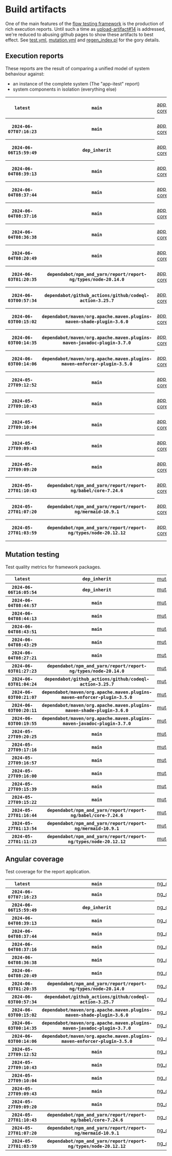 # Build artifacts

One of the main features of the [flow testing framework](https://github.com/Mastercard/flow) is the production of rich execution reports.
Until such a time as [upload-artifact#14](https://github.com/actions/upload-artifact/issues/14) is addressed, we're reduced to abusing github pages to show these artifacts to best effect.
See [test.yml](https://github.com/Mastercard/flow/blob/main/.github/workflows/test.yml), [mutation.yml](https://github.com/Mastercard/flow/blob/main/.github/workflows/mutation.yml) and [regen_index.pl](https://github.com/Mastercard/flow/blob/pages/regen_index.pl) for the gory details.

## Execution reports

These reports are the result of comparing a unified model of system behaviour against:
 * an instance of the complete system (The "app-itest" report)
 * system components in isolation (everything else)

<!-- start:execution -->
<table>
	<tbody>
		<tr> <th><code>latest</code></th>
			 <th><code>main</code></th>
			<td><a href="execution/latest/app-core/target/mctf/latest/index.html">app-core</a></td>
			<td><a href="execution/latest/app-histogram/target/mctf/latest/index.html">app-histogram</a></td>
			<td><a href="execution/latest/app-itest/target/mctf/latest/index.html">app-itest</a></td>
			<td><a href="execution/latest/app-queue/target/mctf/latest/index.html">app-queue</a></td>
			<td><a href="execution/latest/app-store/target/mctf/latest/index.html">app-store</a></td>
			<td><a href="execution/latest/app-ui/target/mctf/latest/index.html">app-ui</a></td>
			<td><a href="execution/latest/app-web-ui/target/mctf/latest/index.html">app-web-ui</a></td>
		</tr>
		<tr> <th><code>2024-06-07T07:16:23</code></th>
			 <th><code>main</code></th>
			<td><a href="execution/1717744583/app-core/target/mctf/latest/index.html">app-core</a></td>
			<td><a href="execution/1717744583/app-histogram/target/mctf/latest/index.html">app-histogram</a></td>
			<td><a href="execution/1717744583/app-itest/target/mctf/latest/index.html">app-itest</a></td>
			<td><a href="execution/1717744583/app-queue/target/mctf/latest/index.html">app-queue</a></td>
			<td><a href="execution/1717744583/app-store/target/mctf/latest/index.html">app-store</a></td>
			<td><a href="execution/1717744583/app-ui/target/mctf/latest/index.html">app-ui</a></td>
			<td><a href="execution/1717744583/app-web-ui/target/mctf/latest/index.html">app-web-ui</a></td>
		</tr>
		<tr> <th><code>2024-06-06T15:59:49</code></th>
			 <th><code>dep_inherit</code></th>
			<td><a href="execution/1717689589/app-core/target/mctf/latest/index.html">app-core</a></td>
			<td><a href="execution/1717689589/app-histogram/target/mctf/latest/index.html">app-histogram</a></td>
			<td><a href="execution/1717689589/app-itest/target/mctf/latest/index.html">app-itest</a></td>
			<td><a href="execution/1717689589/app-queue/target/mctf/latest/index.html">app-queue</a></td>
			<td><a href="execution/1717689589/app-store/target/mctf/latest/index.html">app-store</a></td>
			<td><a href="execution/1717689589/app-ui/target/mctf/latest/index.html">app-ui</a></td>
			<td><a href="execution/1717689589/app-web-ui/target/mctf/latest/index.html">app-web-ui</a></td>
		</tr>
		<tr> <th><code>2024-06-04T08:39:13</code></th>
			 <th><code>main</code></th>
			<td><a href="execution/1717490353/app-core/target/mctf/latest/index.html">app-core</a></td>
			<td><a href="execution/1717490353/app-histogram/target/mctf/latest/index.html">app-histogram</a></td>
			<td><a href="execution/1717490353/app-itest/target/mctf/latest/index.html">app-itest</a></td>
			<td><a href="execution/1717490353/app-queue/target/mctf/latest/index.html">app-queue</a></td>
			<td><a href="execution/1717490353/app-store/target/mctf/latest/index.html">app-store</a></td>
			<td><a href="execution/1717490353/app-ui/target/mctf/latest/index.html">app-ui</a></td>
			<td><a href="execution/1717490353/app-web-ui/target/mctf/latest/index.html">app-web-ui</a></td>
		</tr>
		<tr> <th><code>2024-06-04T08:37:44</code></th>
			 <th><code>main</code></th>
			<td><a href="execution/1717490264/app-core/target/mctf/latest/index.html">app-core</a></td>
			<td><a href="execution/1717490264/app-histogram/target/mctf/latest/index.html">app-histogram</a></td>
			<td><a href="execution/1717490264/app-itest/target/mctf/latest/index.html">app-itest</a></td>
			<td><a href="execution/1717490264/app-queue/target/mctf/latest/index.html">app-queue</a></td>
			<td><a href="execution/1717490264/app-store/target/mctf/latest/index.html">app-store</a></td>
			<td><a href="execution/1717490264/app-ui/target/mctf/latest/index.html">app-ui</a></td>
			<td><a href="execution/1717490264/app-web-ui/target/mctf/latest/index.html">app-web-ui</a></td>
		</tr>
		<tr> <th><code>2024-06-04T08:37:16</code></th>
			 <th><code>main</code></th>
			<td><a href="execution/1717490236/app-core/target/mctf/latest/index.html">app-core</a></td>
			<td><a href="execution/1717490236/app-histogram/target/mctf/latest/index.html">app-histogram</a></td>
			<td><a href="execution/1717490236/app-itest/target/mctf/latest/index.html">app-itest</a></td>
			<td><a href="execution/1717490236/app-queue/target/mctf/latest/index.html">app-queue</a></td>
			<td><a href="execution/1717490236/app-store/target/mctf/latest/index.html">app-store</a></td>
			<td><a href="execution/1717490236/app-ui/target/mctf/latest/index.html">app-ui</a></td>
			<td><a href="execution/1717490236/app-web-ui/target/mctf/latest/index.html">app-web-ui</a></td>
		</tr>
		<tr> <th><code>2024-06-04T08:36:38</code></th>
			 <th><code>main</code></th>
			<td><a href="execution/1717490198/app-core/target/mctf/latest/index.html">app-core</a></td>
			<td><a href="execution/1717490198/app-histogram/target/mctf/latest/index.html">app-histogram</a></td>
			<td><a href="execution/1717490198/app-itest/target/mctf/latest/index.html">app-itest</a></td>
			<td><a href="execution/1717490198/app-queue/target/mctf/latest/index.html">app-queue</a></td>
			<td><a href="execution/1717490198/app-store/target/mctf/latest/index.html">app-store</a></td>
			<td><a href="execution/1717490198/app-ui/target/mctf/latest/index.html">app-ui</a></td>
			<td><a href="execution/1717490198/app-web-ui/target/mctf/latest/index.html">app-web-ui</a></td>
		</tr>
		<tr> <th><code>2024-06-04T08:20:49</code></th>
			 <th><code>main</code></th>
			<td><a href="execution/1717489249/app-core/target/mctf/latest/index.html">app-core</a></td>
			<td><a href="execution/1717489249/app-histogram/target/mctf/latest/index.html">app-histogram</a></td>
			<td><a href="execution/1717489249/app-itest/target/mctf/latest/index.html">app-itest</a></td>
			<td><a href="execution/1717489249/app-queue/target/mctf/latest/index.html">app-queue</a></td>
			<td><a href="execution/1717489249/app-store/target/mctf/latest/index.html">app-store</a></td>
			<td><a href="execution/1717489249/app-ui/target/mctf/latest/index.html">app-ui</a></td>
			<td><a href="execution/1717489249/app-web-ui/target/mctf/latest/index.html">app-web-ui</a></td>
		</tr>
		<tr> <th><code>2024-06-03T01:20:35</code></th>
			 <th><code>dependabot/npm_and_yarn/report/report-ng/types/node-20.14.0</code></th>
			<td><a href="execution/1717377635/app-core/target/mctf/latest/index.html">app-core</a></td>
			<td><a href="execution/1717377635/app-histogram/target/mctf/latest/index.html">app-histogram</a></td>
			<td><a href="execution/1717377635/app-itest/target/mctf/latest/index.html">app-itest</a></td>
			<td><a href="execution/1717377635/app-queue/target/mctf/latest/index.html">app-queue</a></td>
			<td><a href="execution/1717377635/app-store/target/mctf/latest/index.html">app-store</a></td>
			<td><a href="execution/1717377635/app-ui/target/mctf/latest/index.html">app-ui</a></td>
			<td><a href="execution/1717377635/app-web-ui/target/mctf/latest/index.html">app-web-ui</a></td>
		</tr>
		<tr> <th><code>2024-06-03T00:57:34</code></th>
			 <th><code>dependabot/github_actions/github/codeql-action-3.25.7</code></th>
			<td><a href="execution/1717376254/app-core/target/mctf/latest/index.html">app-core</a></td>
			<td><a href="execution/1717376254/app-histogram/target/mctf/latest/index.html">app-histogram</a></td>
			<td><a href="execution/1717376254/app-itest/target/mctf/latest/index.html">app-itest</a></td>
			<td><a href="execution/1717376254/app-queue/target/mctf/latest/index.html">app-queue</a></td>
			<td><a href="execution/1717376254/app-store/target/mctf/latest/index.html">app-store</a></td>
			<td><a href="execution/1717376254/app-ui/target/mctf/latest/index.html">app-ui</a></td>
			<td><a href="execution/1717376254/app-web-ui/target/mctf/latest/index.html">app-web-ui</a></td>
		</tr>
		<tr> <th><code>2024-06-03T00:15:02</code></th>
			 <th><code>dependabot/maven/org.apache.maven.plugins-maven-shade-plugin-3.6.0</code></th>
			<td><a href="execution/1717373702/app-core/target/mctf/latest/index.html">app-core</a></td>
			<td><a href="execution/1717373702/app-histogram/target/mctf/latest/index.html">app-histogram</a></td>
			<td><a href="execution/1717373702/app-itest/target/mctf/latest/index.html">app-itest</a></td>
			<td><a href="execution/1717373702/app-queue/target/mctf/latest/index.html">app-queue</a></td>
			<td><a href="execution/1717373702/app-store/target/mctf/latest/index.html">app-store</a></td>
			<td><a href="execution/1717373702/app-ui/target/mctf/latest/index.html">app-ui</a></td>
			<td><a href="execution/1717373702/app-web-ui/target/mctf/latest/index.html">app-web-ui</a></td>
		</tr>
		<tr> <th><code>2024-06-03T00:14:35</code></th>
			 <th><code>dependabot/maven/org.apache.maven.plugins-maven-javadoc-plugin-3.7.0</code></th>
			<td><a href="execution/1717373675/app-core/target/mctf/latest/index.html">app-core</a></td>
			<td><a href="execution/1717373675/app-histogram/target/mctf/latest/index.html">app-histogram</a></td>
			<td><a href="execution/1717373675/app-itest/target/mctf/latest/index.html">app-itest</a></td>
			<td><a href="execution/1717373675/app-queue/target/mctf/latest/index.html">app-queue</a></td>
			<td><a href="execution/1717373675/app-store/target/mctf/latest/index.html">app-store</a></td>
			<td><a href="execution/1717373675/app-ui/target/mctf/latest/index.html">app-ui</a></td>
			<td><a href="execution/1717373675/app-web-ui/target/mctf/latest/index.html">app-web-ui</a></td>
		</tr>
		<tr> <th><code>2024-06-03T00:14:06</code></th>
			 <th><code>dependabot/maven/org.apache.maven.plugins-maven-enforcer-plugin-3.5.0</code></th>
			<td><a href="execution/1717373646/app-core/target/mctf/latest/index.html">app-core</a></td>
			<td><a href="execution/1717373646/app-histogram/target/mctf/latest/index.html">app-histogram</a></td>
			<td><a href="execution/1717373646/app-itest/target/mctf/latest/index.html">app-itest</a></td>
			<td><a href="execution/1717373646/app-queue/target/mctf/latest/index.html">app-queue</a></td>
			<td><a href="execution/1717373646/app-store/target/mctf/latest/index.html">app-store</a></td>
			<td><a href="execution/1717373646/app-ui/target/mctf/latest/index.html">app-ui</a></td>
			<td><a href="execution/1717373646/app-web-ui/target/mctf/latest/index.html">app-web-ui</a></td>
		</tr>
		<tr> <th><code>2024-05-27T09:12:52</code></th>
			 <th><code>main</code></th>
			<td><a href="execution/1716801172/app-core/target/mctf/latest/index.html">app-core</a></td>
			<td><a href="execution/1716801172/app-histogram/target/mctf/latest/index.html">app-histogram</a></td>
			<td><a href="execution/1716801172/app-itest/target/mctf/latest/index.html">app-itest</a></td>
			<td><a href="execution/1716801172/app-queue/target/mctf/latest/index.html">app-queue</a></td>
			<td><a href="execution/1716801172/app-store/target/mctf/latest/index.html">app-store</a></td>
			<td><a href="execution/1716801172/app-ui/target/mctf/latest/index.html">app-ui</a></td>
			<td><a href="execution/1716801172/app-web-ui/target/mctf/latest/index.html">app-web-ui</a></td>
		</tr>
		<tr> <th><code>2024-05-27T09:10:43</code></th>
			 <th><code>main</code></th>
			<td><a href="execution/1716801043/app-core/target/mctf/latest/index.html">app-core</a></td>
			<td><a href="execution/1716801043/app-histogram/target/mctf/latest/index.html">app-histogram</a></td>
			<td><a href="execution/1716801043/app-itest/target/mctf/latest/index.html">app-itest</a></td>
			<td><a href="execution/1716801043/app-queue/target/mctf/latest/index.html">app-queue</a></td>
			<td><a href="execution/1716801043/app-store/target/mctf/latest/index.html">app-store</a></td>
			<td><a href="execution/1716801043/app-ui/target/mctf/latest/index.html">app-ui</a></td>
			<td><a href="execution/1716801043/app-web-ui/target/mctf/latest/index.html">app-web-ui</a></td>
		</tr>
		<tr> <th><code>2024-05-27T09:10:04</code></th>
			 <th><code>main</code></th>
			<td><a href="execution/1716801004/app-core/target/mctf/latest/index.html">app-core</a></td>
			<td><a href="execution/1716801004/app-histogram/target/mctf/latest/index.html">app-histogram</a></td>
			<td><a href="execution/1716801004/app-itest/target/mctf/latest/index.html">app-itest</a></td>
			<td><a href="execution/1716801004/app-queue/target/mctf/latest/index.html">app-queue</a></td>
			<td><a href="execution/1716801004/app-store/target/mctf/latest/index.html">app-store</a></td>
			<td><a href="execution/1716801004/app-ui/target/mctf/latest/index.html">app-ui</a></td>
			<td><a href="execution/1716801004/app-web-ui/target/mctf/latest/index.html">app-web-ui</a></td>
		</tr>
		<tr> <th><code>2024-05-27T09:09:43</code></th>
			 <th><code>main</code></th>
			<td><a href="execution/1716800983/app-core/target/mctf/latest/index.html">app-core</a></td>
			<td><a href="execution/1716800983/app-histogram/target/mctf/latest/index.html">app-histogram</a></td>
			<td><a href="execution/1716800983/app-itest/target/mctf/latest/index.html">app-itest</a></td>
			<td><a href="execution/1716800983/app-queue/target/mctf/latest/index.html">app-queue</a></td>
			<td><a href="execution/1716800983/app-store/target/mctf/latest/index.html">app-store</a></td>
			<td><a href="execution/1716800983/app-ui/target/mctf/latest/index.html">app-ui</a></td>
			<td><a href="execution/1716800983/app-web-ui/target/mctf/latest/index.html">app-web-ui</a></td>
		</tr>
		<tr> <th><code>2024-05-27T09:09:20</code></th>
			 <th><code>main</code></th>
			<td><a href="execution/1716800960/app-core/target/mctf/latest/index.html">app-core</a></td>
			<td><a href="execution/1716800960/app-histogram/target/mctf/latest/index.html">app-histogram</a></td>
			<td><a href="execution/1716800960/app-itest/target/mctf/latest/index.html">app-itest</a></td>
			<td><a href="execution/1716800960/app-queue/target/mctf/latest/index.html">app-queue</a></td>
			<td><a href="execution/1716800960/app-store/target/mctf/latest/index.html">app-store</a></td>
			<td><a href="execution/1716800960/app-ui/target/mctf/latest/index.html">app-ui</a></td>
			<td><a href="execution/1716800960/app-web-ui/target/mctf/latest/index.html">app-web-ui</a></td>
		</tr>
		<tr> <th><code>2024-05-27T01:10:43</code></th>
			 <th><code>dependabot/npm_and_yarn/report/report-ng/babel/core-7.24.6</code></th>
			<td><a href="execution/1716772243/app-core/target/mctf/latest/index.html">app-core</a></td>
			<td><a href="execution/1716772243/app-histogram/target/mctf/latest/index.html">app-histogram</a></td>
			<td><a href="execution/1716772243/app-itest/target/mctf/latest/index.html">app-itest</a></td>
			<td><a href="execution/1716772243/app-queue/target/mctf/latest/index.html">app-queue</a></td>
			<td><a href="execution/1716772243/app-store/target/mctf/latest/index.html">app-store</a></td>
			<td><a href="execution/1716772243/app-ui/target/mctf/latest/index.html">app-ui</a></td>
			<td><a href="execution/1716772243/app-web-ui/target/mctf/latest/index.html">app-web-ui</a></td>
		</tr>
		<tr> <th><code>2024-05-27T01:07:20</code></th>
			 <th><code>dependabot/npm_and_yarn/report/report-ng/mermaid-10.9.1</code></th>
			<td><a href="execution/1716772040/app-core/target/mctf/latest/index.html">app-core</a></td>
			<td><a href="execution/1716772040/app-histogram/target/mctf/latest/index.html">app-histogram</a></td>
			<td><a href="execution/1716772040/app-itest/target/mctf/latest/index.html">app-itest</a></td>
			<td><a href="execution/1716772040/app-queue/target/mctf/latest/index.html">app-queue</a></td>
			<td><a href="execution/1716772040/app-store/target/mctf/latest/index.html">app-store</a></td>
			<td><a href="execution/1716772040/app-ui/target/mctf/latest/index.html">app-ui</a></td>
			<td><a href="execution/1716772040/app-web-ui/target/mctf/latest/index.html">app-web-ui</a></td>
		</tr>
		<tr> <th><code>2024-05-27T01:03:59</code></th>
			 <th><code>dependabot/npm_and_yarn/report/report-ng/types/node-20.12.12</code></th>
			<td><a href="execution/1716771839/app-core/target/mctf/latest/index.html">app-core</a></td>
			<td><a href="execution/1716771839/app-histogram/target/mctf/latest/index.html">app-histogram</a></td>
			<td><a href="execution/1716771839/app-itest/target/mctf/latest/index.html">app-itest</a></td>
			<td><a href="execution/1716771839/app-queue/target/mctf/latest/index.html">app-queue</a></td>
			<td><a href="execution/1716771839/app-store/target/mctf/latest/index.html">app-store</a></td>
			<td><a href="execution/1716771839/app-ui/target/mctf/latest/index.html">app-ui</a></td>
			<td><a href="execution/1716771839/app-web-ui/target/mctf/latest/index.html">app-web-ui</a></td>
		</tr>
	</tbody>
</table>
<!-- end:execution -->

## Mutation testing

Test quality metrics for framework packages.

<!-- start:mutation -->
<table>
	<tbody>
		<tr> <th><code>latest</code></th>
			 <th><code>dep_inherit</code></th>
			<td><a href="mutation/latest/mutation_report/index.html">mutation</a></td>
		</tr>
		<tr> <th><code>2024-06-06T16:05:54</code></th>
			 <th><code>dep_inherit</code></th>
			<td><a href="mutation/1717689954/mutation_report/index.html">mutation</a></td>
		</tr>
		<tr> <th><code>2024-06-04T08:44:57</code></th>
			 <th><code>main</code></th>
			<td><a href="mutation/1717490697/mutation_report/index.html">mutation</a></td>
		</tr>
		<tr> <th><code>2024-06-04T08:44:13</code></th>
			 <th><code>main</code></th>
			<td><a href="mutation/1717490653/mutation_report/index.html">mutation</a></td>
		</tr>
		<tr> <th><code>2024-06-04T08:43:51</code></th>
			 <th><code>main</code></th>
			<td><a href="mutation/1717490631/mutation_report/index.html">mutation</a></td>
		</tr>
		<tr> <th><code>2024-06-04T08:43:29</code></th>
			 <th><code>main</code></th>
			<td><a href="mutation/1717490609/mutation_report/index.html">mutation</a></td>
		</tr>
		<tr> <th><code>2024-06-04T08:27:21</code></th>
			 <th><code>main</code></th>
			<td><a href="mutation/1717489641/mutation_report/index.html">mutation</a></td>
		</tr>
		<tr> <th><code>2024-06-03T01:27:23</code></th>
			 <th><code>dependabot/npm_and_yarn/report/report-ng/types/node-20.14.0</code></th>
			<td><a href="mutation/1717378043/mutation_report/index.html">mutation</a></td>
		</tr>
		<tr> <th><code>2024-06-03T01:04:24</code></th>
			 <th><code>dependabot/github_actions/github/codeql-action-3.25.7</code></th>
			<td><a href="mutation/1717376664/mutation_report/index.html">mutation</a></td>
		</tr>
		<tr> <th><code>2024-06-03T00:21:07</code></th>
			 <th><code>dependabot/maven/org.apache.maven.plugins-maven-enforcer-plugin-3.5.0</code></th>
			<td><a href="mutation/1717374067/mutation_report/index.html">mutation</a></td>
		</tr>
		<tr> <th><code>2024-06-03T00:20:11</code></th>
			 <th><code>dependabot/maven/org.apache.maven.plugins-maven-shade-plugin-3.6.0</code></th>
			<td><a href="mutation/1717374011/mutation_report/index.html">mutation</a></td>
		</tr>
		<tr> <th><code>2024-06-03T00:19:55</code></th>
			 <th><code>dependabot/maven/org.apache.maven.plugins-maven-javadoc-plugin-3.7.0</code></th>
			<td><a href="mutation/1717373995/mutation_report/index.html">mutation</a></td>
		</tr>
		<tr> <th><code>2024-05-27T09:20:25</code></th>
			 <th><code>main</code></th>
			<td><a href="mutation/1716801625/mutation_report/index.html">mutation</a></td>
		</tr>
		<tr> <th><code>2024-05-27T09:17:16</code></th>
			 <th><code>main</code></th>
			<td><a href="mutation/1716801436/mutation_report/index.html">mutation</a></td>
		</tr>
		<tr> <th><code>2024-05-27T09:16:57</code></th>
			 <th><code>main</code></th>
			<td><a href="mutation/1716801417/mutation_report/index.html">mutation</a></td>
		</tr>
		<tr> <th><code>2024-05-27T09:16:00</code></th>
			 <th><code>main</code></th>
			<td><a href="mutation/1716801360/mutation_report/index.html">mutation</a></td>
		</tr>
		<tr> <th><code>2024-05-27T09:15:39</code></th>
			 <th><code>main</code></th>
			<td><a href="mutation/1716801339/mutation_report/index.html">mutation</a></td>
		</tr>
		<tr> <th><code>2024-05-27T09:15:22</code></th>
			 <th><code>main</code></th>
			<td><a href="mutation/1716801322/mutation_report/index.html">mutation</a></td>
		</tr>
		<tr> <th><code>2024-05-27T01:16:44</code></th>
			 <th><code>dependabot/npm_and_yarn/report/report-ng/babel/core-7.24.6</code></th>
			<td><a href="mutation/1716772604/mutation_report/index.html">mutation</a></td>
		</tr>
		<tr> <th><code>2024-05-27T01:13:54</code></th>
			 <th><code>dependabot/npm_and_yarn/report/report-ng/mermaid-10.9.1</code></th>
			<td><a href="mutation/1716772434/mutation_report/index.html">mutation</a></td>
		</tr>
		<tr> <th><code>2024-05-27T01:11:23</code></th>
			 <th><code>dependabot/npm_and_yarn/report/report-ng/types/node-20.12.12</code></th>
			<td><a href="mutation/1716772283/mutation_report/index.html">mutation</a></td>
		</tr>
	</tbody>
</table>
<!-- end:mutation -->

## Angular coverage

Test coverage for the report application.

<!-- start:ng_coverage -->
<table>
	<tbody>
		<tr> <th><code>latest</code></th>
			 <th><code>main</code></th>
			<td><a href="ng_coverage/latest/report/index.html">ng_coverage</a></td>
		</tr>
		<tr> <th><code>2024-06-07T07:16:23</code></th>
			 <th><code>main</code></th>
			<td><a href="ng_coverage/1717744583/report/index.html">ng_coverage</a></td>
		</tr>
		<tr> <th><code>2024-06-06T15:59:49</code></th>
			 <th><code>dep_inherit</code></th>
			<td><a href="ng_coverage/1717689589/report/index.html">ng_coverage</a></td>
		</tr>
		<tr> <th><code>2024-06-04T08:39:13</code></th>
			 <th><code>main</code></th>
			<td><a href="ng_coverage/1717490353/report/index.html">ng_coverage</a></td>
		</tr>
		<tr> <th><code>2024-06-04T08:37:44</code></th>
			 <th><code>main</code></th>
			<td><a href="ng_coverage/1717490264/report/index.html">ng_coverage</a></td>
		</tr>
		<tr> <th><code>2024-06-04T08:37:16</code></th>
			 <th><code>main</code></th>
			<td><a href="ng_coverage/1717490236/report/index.html">ng_coverage</a></td>
		</tr>
		<tr> <th><code>2024-06-04T08:36:38</code></th>
			 <th><code>main</code></th>
			<td><a href="ng_coverage/1717490198/report/index.html">ng_coverage</a></td>
		</tr>
		<tr> <th><code>2024-06-04T08:20:49</code></th>
			 <th><code>main</code></th>
			<td><a href="ng_coverage/1717489249/report/index.html">ng_coverage</a></td>
		</tr>
		<tr> <th><code>2024-06-03T01:20:35</code></th>
			 <th><code>dependabot/npm_and_yarn/report/report-ng/types/node-20.14.0</code></th>
			<td><a href="ng_coverage/1717377635/report/index.html">ng_coverage</a></td>
		</tr>
		<tr> <th><code>2024-06-03T00:57:34</code></th>
			 <th><code>dependabot/github_actions/github/codeql-action-3.25.7</code></th>
			<td><a href="ng_coverage/1717376254/report/index.html">ng_coverage</a></td>
		</tr>
		<tr> <th><code>2024-06-03T00:15:02</code></th>
			 <th><code>dependabot/maven/org.apache.maven.plugins-maven-shade-plugin-3.6.0</code></th>
			<td><a href="ng_coverage/1717373702/report/index.html">ng_coverage</a></td>
		</tr>
		<tr> <th><code>2024-06-03T00:14:35</code></th>
			 <th><code>dependabot/maven/org.apache.maven.plugins-maven-javadoc-plugin-3.7.0</code></th>
			<td><a href="ng_coverage/1717373675/report/index.html">ng_coverage</a></td>
		</tr>
		<tr> <th><code>2024-06-03T00:14:06</code></th>
			 <th><code>dependabot/maven/org.apache.maven.plugins-maven-enforcer-plugin-3.5.0</code></th>
			<td><a href="ng_coverage/1717373646/report/index.html">ng_coverage</a></td>
		</tr>
		<tr> <th><code>2024-05-27T09:12:52</code></th>
			 <th><code>main</code></th>
			<td><a href="ng_coverage/1716801172/report/index.html">ng_coverage</a></td>
		</tr>
		<tr> <th><code>2024-05-27T09:10:43</code></th>
			 <th><code>main</code></th>
			<td><a href="ng_coverage/1716801043/report/index.html">ng_coverage</a></td>
		</tr>
		<tr> <th><code>2024-05-27T09:10:04</code></th>
			 <th><code>main</code></th>
			<td><a href="ng_coverage/1716801004/report/index.html">ng_coverage</a></td>
		</tr>
		<tr> <th><code>2024-05-27T09:09:43</code></th>
			 <th><code>main</code></th>
			<td><a href="ng_coverage/1716800983/report/index.html">ng_coverage</a></td>
		</tr>
		<tr> <th><code>2024-05-27T09:09:20</code></th>
			 <th><code>main</code></th>
			<td><a href="ng_coverage/1716800960/report/index.html">ng_coverage</a></td>
		</tr>
		<tr> <th><code>2024-05-27T01:10:43</code></th>
			 <th><code>dependabot/npm_and_yarn/report/report-ng/babel/core-7.24.6</code></th>
			<td><a href="ng_coverage/1716772243/report/index.html">ng_coverage</a></td>
		</tr>
		<tr> <th><code>2024-05-27T01:07:20</code></th>
			 <th><code>dependabot/npm_and_yarn/report/report-ng/mermaid-10.9.1</code></th>
			<td><a href="ng_coverage/1716772040/report/index.html">ng_coverage</a></td>
		</tr>
		<tr> <th><code>2024-05-27T01:03:59</code></th>
			 <th><code>dependabot/npm_and_yarn/report/report-ng/types/node-20.12.12</code></th>
			<td><a href="ng_coverage/1716771839/report/index.html">ng_coverage</a></td>
		</tr>
	</tbody>
</table>
<!-- end:ng_coverage -->
